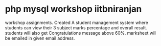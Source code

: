 # php mysql workshop iitbniranjan
workshop assignments.
Created A student management system where students can view their 3 subject marks percentage and overall result.
students will also get Congratulations message above 60%.
marksheet will be emailed in given email address.

